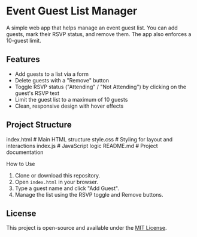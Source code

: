 # Event Guest List Manager

A simple web app that helps manage an event guest list. You can add guests, mark their RSVP status, and remove them. The app also enforces a 10-guest limit.

## Features

- Add guests to a list via a form
- Delete guests with a "Remove" button
- Toggle RSVP status ("Attending" / "Not Attending") by clicking on the guest's RSVP text
- Limit the guest list to a maximum of 10 guests
- Clean, responsive design with hover effects

## Project Structure

 index.html # Main HTML structure
 style.css # Styling for layout and interactions
index.js # JavaScript logic
README.md # Project documentation


How to Use

1. Clone or download this repository.
2. Open `index.html` in your browser.
3. Type a guest name and click "Add Guest".
4. Manage the list using the RSVP toggle and Remove buttons.



## License

This project is open-source and available under the [MIT License](LICENSE).


